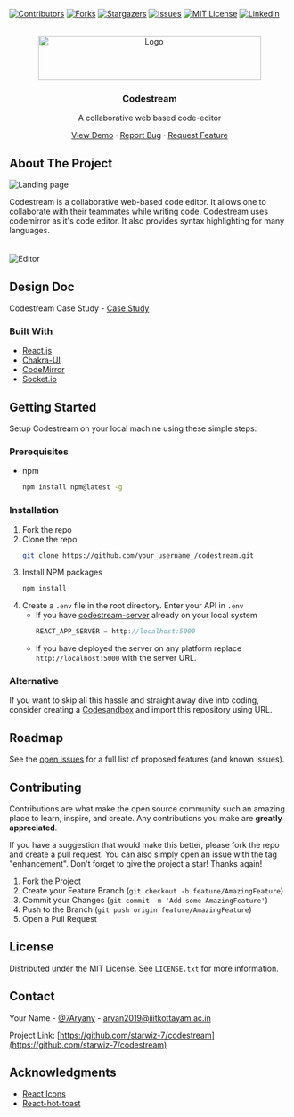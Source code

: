 <div id="top"></div>

[![Contributors][contributors-shield]][contributors-url]
[![Forks][forks-shield]][forks-url]
[![Stargazers][stars-shield]][stars-url]
[![Issues][issues-shield]][issues-url]
[![MIT License][license-shield]][license-url]
[![LinkedIn][linkedin-shield]][linkedin-url]

<!-- PROJECT LOGO -->
<br />
<div align="center">
  <a href="https://github.com/othneildrew/Best-README-Template">
    <img src="https://res.cloudinary.com/hackbot/image/upload/v1634825298/Codestream/default-monochrome-black_zrplwm.png" alt="Logo" width="400" height="80">
  </a>

  <h3 align="center">Codestream</h3>

  <p align="center">
    A collaborative web based code-editor
   </p>
   <p align="center">
    <a href="https://codestream.vercel.app">View Demo</a>
    ·
    <a href="https://github.com/starwiz-7/codestream/issues">Report Bug</a>
    ·
    <a href="https://github.com/starwiz-7/codestream/issues">Request Feature</a>
  </p>
</div>

<!-- ABOUT THE PROJECT -->

## About The Project
<img src="https://res.cloudinary.com/hackbot/image/upload/v1634828133/Codestream/landing-page-cs_tognal.png" alt="Landing page">
</img>

Codestream is a collaborative web-based code editor. It allows one to collaborate with their teammates while writing code.
Codestream uses codemirror as it's code editor. It also provides syntax highlighting for many languages.
<br/>
<br/>
<br/>
<img src="https://res.cloudinary.com/hackbot/image/upload/v1634828588/Codestream/code-dark_z4lw7c.png" alt="Editor">
</img>

## Design Doc

Codestream Case Study - <a href="https://starwiz.notion.site/starwiz/Codestream-1d901b06f80d44a785933db23d0b60a9">Case Study</a>

### Built With

- [React.js](https://reactjs.org/)
- [Chakra-UI](https://chakra-ui.com/)
- [CodeMirror](https://codemirror.net/)
- [Socket.io](https://socket.io/)

<!-- GETTING STARTED -->

## Getting Started

Setup Codestream on your local machine using these simple steps:

### Prerequisites

- npm
  ```sh
  npm install npm@latest -g
  ```

### Installation

1. Fork the repo
2. Clone the repo
   ```sh
   git clone https://github.com/your_username_/codestream.git
   ```
3. Install NPM packages
   ```sh
   npm install
   ```
4. Create a `.env` file in the root directory. Enter your API in `.env`
   - If you have <a href="https://github.com/starwiz-7/codestream-server">codestream-server</a> already on your local system
     ```js
     REACT_APP_SERVER = http://localhost:5000
     ```
   - If you have deployed the server on any platform replace `http://localhost:5000` with the server URL.

### Alternative

If you want to skip all this hassle and straight away dive into coding, consider creating a <a href="https://codesandbox.io/">Codesandbox</a> and import this repository using URL.

<!-- ROADMAP -->

## Roadmap

See the [open issues](https://github.com/starwiz-7/codestream/issues) for a full list of proposed features (and known issues).

<!-- CONTRIBUTING -->

## Contributing

Contributions are what make the open source community such an amazing place to learn, inspire, and create. Any contributions you make are **greatly appreciated**.

If you have a suggestion that would make this better, please fork the repo and create a pull request. You can also simply open an issue with the tag "enhancement".
Don't forget to give the project a star! Thanks again!

1. Fork the Project
2. Create your Feature Branch (`git checkout -b feature/AmazingFeature`)
3. Commit your Changes (`git commit -m 'Add some AmazingFeature'`)
4. Push to the Branch (`git push origin feature/AmazingFeature`)
5. Open a Pull Request

<!-- LICENSE -->

## License

Distributed under the MIT License. See `LICENSE.txt` for more information.

<!-- CONTACT -->

## Contact

Your Name - [@7Aryany](https://twitter.com/7Aryany) - aryan2019@iiitkottayam.ac.in

Project Link: [https://github.com/starwiz-7/codestream](https://github.com/starwiz-7/codestream)

<!-- ACKNOWLEDGMENTS -->

## Acknowledgments

- [React Icons](https://react-icons.github.io/react-icons/search)
- [React-hot-toast](https://react-hot-toast.com/)

<!-- MARKDOWN LINKS & IMAGES -->
<!-- https://www.markdownguide.org/basic-syntax/#reference-style-links -->

[contributors-shield]: https://img.shields.io/github/contributors/starwiz-7/codestream.svg?style=for-the-badge
[contributors-url]: https://github.com/starwiz-7/codestream/graphs/contributors
[forks-shield]: https://img.shields.io/github/forks/starwiz-7/codestream?style=for-the-badge
[forks-url]: https://github.com/starwiz-7/codestream/network/members
[stars-shield]: https://img.shields.io/github/stars/starwiz-7/codestream?style=for-the-badge
[stars-url]: https://github.com/starwiz-7/codestream/stargazers
[issues-shield]: https://img.shields.io/github/issues/starwiz-7/codestream?style=for-the-badge
[issues-url]: https://github.com/starwiz-7/codestream/issues
[license-shield]: https://img.shields.io/github/license/starwiz-7/codestream?style=for-the-badge
[license-url]: https://github.com/starwiz-7/codestream/blob/main/LICENSE
[linkedin-shield]: https://img.shields.io/badge/-LinkedIn-black.svg?style=for-the-badge&logo=linkedin&colorB=555
[linkedin-url]: https://linkedin.com/in/yadav-aryan
